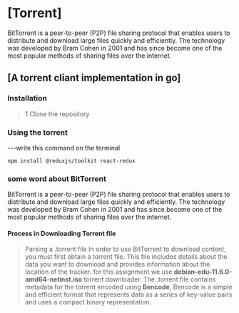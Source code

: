 # [Torrent]
BitTorrent is a peer-to-peer (P2P) file sharing protocol that enables users to distribute and download large files quickly and efficiently. The technology was developed by Bram Cohen in 2001 and has since become one of the most popular methods of sharing files over the internet.
## [A torrent cliant implementation in go]

### Installation
> 1 Clone the repository
### Using the torrent
---write this command on the terminal

```
npm install @reduxjs/toolkit react-redux
```

### some word about **BitTorrent**
BitTorrent is a peer-to-peer (P2P) file sharing protocol that enables users to distribute and download large files quickly and efficiently. The technology was developed by Bram Cohen in 2001 and has since become one of the most popular methods of sharing files over the internet.

#### Process in Downloading Torrent file
> Parsing a .torrent file
In order to use BitTorrent to download content, you must first obtain a torrent file. This file includes details about the data you want to download and provides information about the location of the tracker. for this assignment we use **debian-edu-11.6.0-amd64-netinst.iso** torrent downloader.
>  The .torrent file contains metadata for the torrent encoded using **Bencode**, Bencode is a simple and efficient format that represents data as a series of key-value pairs and uses a compact binary representation.

